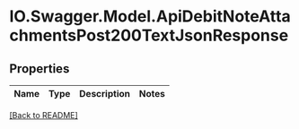 # IO.Swagger.Model.ApiDebitNoteAttachmentsPost200TextJsonResponse
## Properties

Name | Type | Description | Notes
------------ | ------------- | ------------- | -------------

 [[Back to README]](../README.md)

